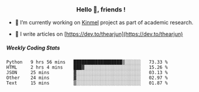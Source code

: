 <h3 align="center">Hello 👋, friends !</h3>

- 🔭 I’m currently working on [Kinmel](https://github.com/thearjun/kinmel) project as part of academic research.

- 📝 I write articles on [https://dev.to/thearjun](https://dev.to/thearjun)


##### Weekly Coding Stats
<!--START_SECTION:waka-->
```text
Python   9 hrs 56 mins   ██████████████████▒░░░░░░   73.33 % 
HTML     2 hrs 4 mins    ███▓░░░░░░░░░░░░░░░░░░░░░   15.26 % 
JSON     25 mins         ▓░░░░░░░░░░░░░░░░░░░░░░░░   03.13 % 
Other    24 mins         ▓░░░░░░░░░░░░░░░░░░░░░░░░   02.97 % 
Text     15 mins         ▒░░░░░░░░░░░░░░░░░░░░░░░░   01.87 % 
```
<!--END_SECTION:waka-->
